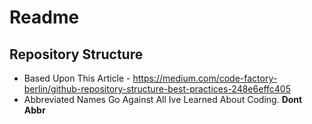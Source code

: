 # Readme

## Repository Structure
* Based Upon This Article -  https://medium.com/code-factory-berlin/github-repository-structure-best-practices-248e6effc405
* Abbreviated Names Go Against All Ive Learned About Coding. **Dont Abbr**
